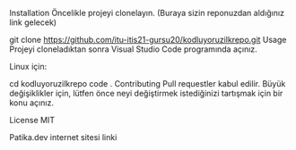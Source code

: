 Installation
Öncelikle projeyi clonelayın. (Buraya sizin reponuzdan aldığınız link gelecek)

git clone https://github.com/itu-itis21-gursu20/kodluyoruzilkrepo.git
Usage
Projeyi cloneladıktan sonra Visual Studio Code programında açınız.

Linux için:

cd kodluyoruzilkrepo
code .
Contributing
Pull requestler kabul edilir. Büyük değişiklikler için, lütfen önce neyi değiştirmek istediğinizi tartışmak için bir konu açınız.

License
MIT

Patika.dev internet sitesi linki